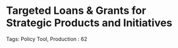 # Targeted Loans & Grants for Strategic Products and Initiatives

Tags: Policy Tool, Production
: 62